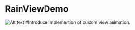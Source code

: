 # RainViewDemo
![Alt text](http://d.pcs.baidu.com/thumbnail/d761b355ae6356e570ca830582f2ce77?fid=3206960845-250528-129767278864572&time=1456819200&sign=FDTAER-DCb740ccc5511e5e8fedcff06b081203-S4lli%2B0ftNlwxn7OtV3jFVoeJ78%3D&rt=sh&expires=2h&r=633943105&sharesign=unknown&size=c710_u500&quality=100)
#Introduce
Implemention of custom view animation.
